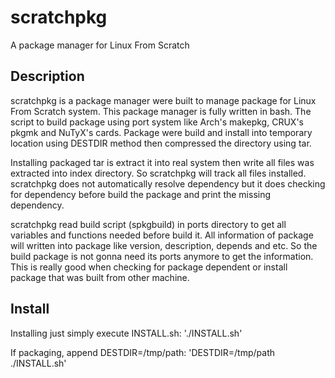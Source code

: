 scratchpkg
==========

A package manager for Linux From Scratch

Description
-----------

scratchpkg is a package manager were built to manage package for Linux From Scratch system. This package manager is fully written in bash. The script to build package using port system like Arch's makepkg, CRUX's pkgmk and NuTyX's cards. Package were build and install into temporary location using DESTDIR method then compressed the directory using tar.

Installing packaged tar is extract it into real system then write all files was extracted into index directory. So scratchpkg will track all files installed. scratchpkg does not automatically resolve dependency but it does checking for dependency before build the package and print the missing dependency.

scratchpkg read build script (spkgbuild) in ports directory to get all variables and functions needed before build it. All information of package will written into package like version, description, depends and etc. So the build package is not gonna need its ports anymore to get the information. This is really good when checking for package dependent or install package that was built from other machine.

Install
-------

Installing just simply execute INSTALL.sh:
'./INSTALL.sh'

If packaging, append DESTDIR=/tmp/path:
'DESTDIR=/tmp/path ./INSTALL.sh'
